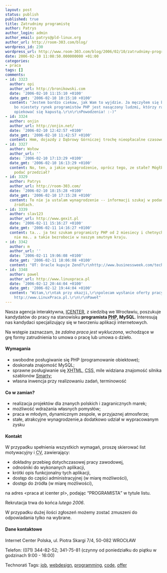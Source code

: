 ```yaml
---
layout: post
status: publish
published: true
title: Zatrudnimy programistę
author: Patrys
author_login: admin
author_email: patrys@pld-linux.org
author_url: http://room-303.com/blog/
wordpress_id: 230
wordpress_url: http://www.room-303.com/blog/2006/02/10/zatrudnimy-programiste/
date: 2006-02-10 11:08:50.000000000 +01:00
categories:
- praca
tags: []
comments:
- id: 3323
  author: opi
  author_url: http://bronikowski.com
  date: '2006-02-10 11:15:10 +0100'
  date_gmt: '2006-02-10 10:15:10 +0100'
  content: "Jestem bardzo ciekaw, jak Wam to wyjdzie. Ja męczyłem się bardzo długo,
    bo niestety rynek programistów PHP jest nasączony ludzmi, którzy raczej powinni
    opiekować się kapustą.\r\n\r\nPowodzenia! :-)"
- id: 3324
  author: onjin
  author_url: http://onjin.net/
  date: '2006-02-10 12:42:57 +0100'
  date_gmt: '2006-02-10 11:42:57 +0100'
  content: Hmm, dojazdy z Dąbrowy Górniczej trochę nieopłacalne czasowo :D, powodzenia.
- id: 3327
  author: Wołow
  author_url: ''
  date: '2006-02-10 17:13:29 +0100'
  date_gmt: '2006-02-10 16:13:29 +0100'
  content: No, ten, a jakie wynagrodzenie, oprócz tego, ze stałe? Mógłbyś przynajmniej
    podać przedział?
- id: 3329
  author: Patrys
  author_url: http://room-303.com/
  date: '2006-02-10 18:15:28 +0100'
  date_gmt: '2006-02-10 17:15:28 +0100'
  content: To nie ja ustalam wynagrodzenie -- informacji szukaj w podanych w notce
    źródłach.
- id: 3339
  author: slav123
  author_url: http://www.gexit.pl
  date: '2006-02-11 15:16:27 +0100'
  date_gmt: '2006-02-11 14:16:27 +0100'
  content: ta... ja tez szukam programisty PHP od 2 miesiecy i chetnych do pracy stacjonarnej
    nie ma.. a takie bezrobocie w naszym smutnym kraju.
- id: 3342
  author: m
  author_url: ''
  date: '2006-02-11 19:06:08 +0100'
  date_gmt: '2006-02-11 18:06:08 +0100'
  content: "OT: Oracle kupuje Zend?\r\nhttp://www.businessweek.com/technology/content/feb2006/tc20060209_810527.htm"
- id: 3348
  author: pawel
  author_url: http://www.linuxpraca.pl
  date: '2006-02-12 20:44:04 +0100'
  date_gmt: '2006-02-12 19:44:04 +0100'
  content: "Witam,\r\ntak przy okazji,\r\npolecam wysłanie oferty pracy na serwisie
    http://www.LinuxPraca.pl.\r\n\r\nPaweł"
---
```

<p>Nasza agencja interaktywna, <a href="http://prodesign.pl/">ICENTER</a>, z siedzibą we Wrocławiu, poszukuje kandydatów do pracy na stanowisku <strong>programista <abbr title="PHP Hypertext Preprocessor">PHP</abbr>, MySQL</strong>. Interesują nas kandydaci specjalizujący się w tworzeniu aplikacji internetowych.</p>

<p>Na wstępie zaznaczam, że <em>zdalna praca jest wykluczona</em>, wchodzące w grę formy zatrudnienia to umowa o pracę lub umowa o dzieło.</p>

<h4>Wymagania</h4>

<ul>
<li>swobodne posługiwanie się <abbr>PHP</abbr> (programowanie obiektowe);</li>
<li>doskonała znajomość MySQL;</li>
<li>sprawne posługiwanie się <abbr title="Extensible HyperText Markup Language">XHTML</abbr>, <abbr title="Cascading Style Sheets">CSS</abbr>, mile widziana znajomość silnika szablonów <a href="http://smarty.php.net/">Smarty</a>;</li>
<li>własna inwencja przy realizowaniu zadań, terminowość</li>
</ul>

<h4>Co w zamian?</h4>
<ul>
<li>realizacja projektów dla znanych polskich i zagranicznych marek;</li>
<li>możliwość wdrażania własnych pomysłów;</li>
<li>praca w młodym, dynamicznym zespole, w przyjaznej atmosferze;</li>
<li>stałe, atrakcyjne wynagrodzenie,a dodatkowo udział w wypracowanym zysku</li>
</ul>

<h4>Kontakt</h4>
<p>W przypadku spełnienia wszystkich wymagań, proszę skierować list motywacyjny i <abbr title="Curriculum Vitae">CV</abbr>, zawierający:</p>

<ul>
<li>dokładny przebieg dotychczasowej pracy zawodowej,</li>
<li>odnośniki do wykonanych aplikacji,</li>
<li>krótki opis funkcjonalny tych aplikacji,</li>
<li>dostęp do części administracyjnej (w miarę możliwości),</li>
<li>dostęp do źródła (w miarę możliwości),</li>
</ul>

<p>na adres &lt;praca at icenter pl&gt;, podając <q>PROGRAMISTA</q> w tytule listu.</p>

<p>Rekrutacja trwa do końca <em>lutego 2006</em>.</p>

<p>W przypadku dużej ilości zgłoszeń możemy zostać zmuszeni do odpowiadania tylko na wybrane.</p>

<h4>Dane kontaktowe</h4>
<p>Internet Center Polska, ul. Piotra Skargi 7/4, 50-082 WROCŁAW</p>

<p>Telefon: (071) 344-82-52; 341-75-81 (czynny od poniedziałku do piątku w godzinach 9:00 - 16:00)</p>

Technorati Tags: <a href="http://technorati.com/tag/job" rel="tag">job</a>, <a href="http://technorati.com/tag/webdesign" rel="tag">webdesign</a>, <a href="http://technorati.com/tag/programming" rel="tag">programming</a>, <a href="http://technorati.com/tag/code" rel="tag">code</a>, <a href="http://technorati.com/tag/offer" rel="tag">offer</a>
